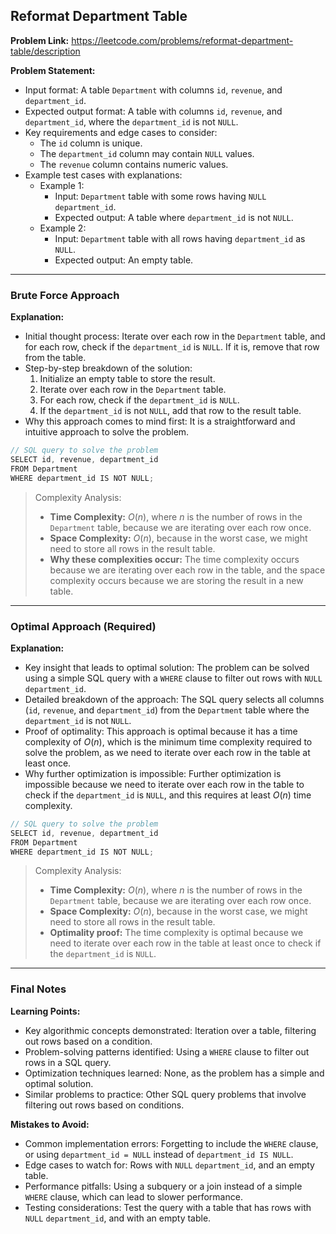 ## Reformat Department Table

**Problem Link:** https://leetcode.com/problems/reformat-department-table/description

**Problem Statement:**
- Input format: A table `Department` with columns `id`, `revenue`, and `department_id`.
- Expected output format: A table with columns `id`, `revenue`, and `department_id`, where the `department_id` is not `NULL`.
- Key requirements and edge cases to consider:
  - The `id` column is unique.
  - The `department_id` column may contain `NULL` values.
  - The `revenue` column contains numeric values.
- Example test cases with explanations:
  - Example 1: 
    - Input: `Department` table with some rows having `NULL` `department_id`.
    - Expected output: A table where `department_id` is not `NULL`.
  - Example 2: 
    - Input: `Department` table with all rows having `department_id` as `NULL`.
    - Expected output: An empty table.

---

### Brute Force Approach

**Explanation:**
- Initial thought process: Iterate over each row in the `Department` table, and for each row, check if the `department_id` is `NULL`. If it is, remove that row from the table.
- Step-by-step breakdown of the solution:
  1. Initialize an empty table to store the result.
  2. Iterate over each row in the `Department` table.
  3. For each row, check if the `department_id` is `NULL`.
  4. If the `department_id` is not `NULL`, add that row to the result table.
- Why this approach comes to mind first: It is a straightforward and intuitive approach to solve the problem.

```cpp
// SQL query to solve the problem
SELECT id, revenue, department_id
FROM Department
WHERE department_id IS NOT NULL;
```

> Complexity Analysis:
> - **Time Complexity:** $O(n)$, where $n$ is the number of rows in the `Department` table, because we are iterating over each row once.
> - **Space Complexity:** $O(n)$, because in the worst case, we might need to store all rows in the result table.
> - **Why these complexities occur:** The time complexity occurs because we are iterating over each row in the table, and the space complexity occurs because we are storing the result in a new table.

---

### Optimal Approach (Required)

**Explanation:**
- Key insight that leads to optimal solution: The problem can be solved using a simple SQL query with a `WHERE` clause to filter out rows with `NULL` `department_id`.
- Detailed breakdown of the approach: The SQL query selects all columns (`id`, `revenue`, and `department_id`) from the `Department` table where the `department_id` is not `NULL`.
- Proof of optimality: This approach is optimal because it has a time complexity of $O(n)$, which is the minimum time complexity required to solve the problem, as we need to iterate over each row in the table at least once.
- Why further optimization is impossible: Further optimization is impossible because we need to iterate over each row in the table to check if the `department_id` is `NULL`, and this requires at least $O(n)$ time complexity.

```cpp
// SQL query to solve the problem
SELECT id, revenue, department_id
FROM Department
WHERE department_id IS NOT NULL;
```

> Complexity Analysis:
> - **Time Complexity:** $O(n)$, where $n$ is the number of rows in the `Department` table, because we are iterating over each row once.
> - **Space Complexity:** $O(n)$, because in the worst case, we might need to store all rows in the result table.
> - **Optimality proof:** The time complexity is optimal because we need to iterate over each row in the table at least once to check if the `department_id` is `NULL`.

---

### Final Notes

**Learning Points:**
- Key algorithmic concepts demonstrated: Iteration over a table, filtering out rows based on a condition.
- Problem-solving patterns identified: Using a `WHERE` clause to filter out rows in a SQL query.
- Optimization techniques learned: None, as the problem has a simple and optimal solution.
- Similar problems to practice: Other SQL query problems that involve filtering out rows based on conditions.

**Mistakes to Avoid:**
- Common implementation errors: Forgetting to include the `WHERE` clause, or using `department_id = NULL` instead of `department_id IS NULL`.
- Edge cases to watch for: Rows with `NULL` `department_id`, and an empty table.
- Performance pitfalls: Using a subquery or a join instead of a simple `WHERE` clause, which can lead to slower performance.
- Testing considerations: Test the query with a table that has rows with `NULL` `department_id`, and with an empty table.